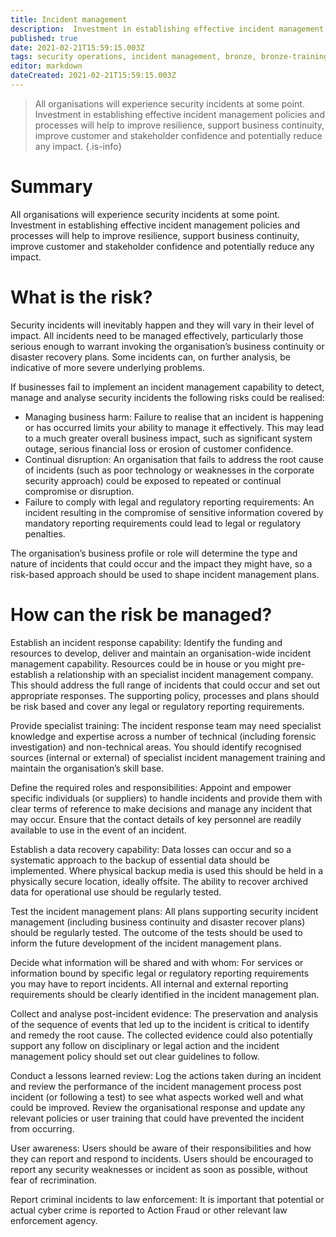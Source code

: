 ```yaml
---
title: Incident management
description:  Investment in establishing effective incident management policies and processes will help to improve resilience, support business continuity, improve customer and stakeholder confidence and potentially reduce any impact.
published: true
date: 2021-02-21T15:59:15.003Z
tags: security operations, incident management, bronze, bronze-training, ncsc, 10-steps
editor: markdown
dateCreated: 2021-02-21T15:59:15.003Z
---
```


> All organisations will experience security incidents at some point. Investment in establishing effective incident management policies and processes will help to improve resilience, support business continuity, improve customer and stakeholder confidence and potentially reduce any impact.
{.is-info}



# Summary
All organisations will experience security incidents at some point. Investment in establishing effective incident management policies and processes will help to improve resilience, support business continuity, improve customer and stakeholder confidence and potentially reduce any impact.

# What is the risk?
Security incidents will inevitably happen and they will vary in their level of impact. All incidents need to be managed effectively, particularly those serious enough to warrant invoking the organisation’s business continuity or disaster recovery plans. Some incidents can, on further analysis, be indicative of more severe underlying problems.

If businesses fail to implement an incident management capability to detect, manage and analyse security incidents the following risks could be realised:

- Managing business harm: Failure to realise that an incident is happening or has occurred limits your ability to manage it effectively. This may lead to a much greater overall business impact, such as significant system outage, serious financial loss or erosion of customer confidence.
- Continual disruption: An organisation that fails to address the root cause of incidents (such as poor technology or weaknesses in the corporate security approach) could be exposed to repeated or continual compromise or disruption.
- Failure to comply with legal and regulatory reporting requirements: An incident resulting in the compromise of sensitive information covered by mandatory reporting requirements could lead to legal or regulatory penalties.

The organisation’s business profile or role will determine the type and nature of incidents that could occur and the impact they might have, so a risk-based approach should be used to shape incident management plans.

# How can the risk be managed?
Establish an incident response capability: Identify the funding and resources to develop, deliver and maintain an organisation-wide incident management capability. Resources could be in house or you might pre-establish a relationship with an specialist incident management company. This should address the full range of incidents that could occur and set out appropriate responses. The supporting policy, processes and plans should be risk based and cover any legal or regulatory reporting requirements.

Provide specialist training: The incident response team may need specialist knowledge and expertise across a number of technical (including forensic investigation) and non-technical areas. You should identify recognised sources (internal or external) of specialist incident management training and maintain the organisation’s skill base.

Define the required roles and responsibilities: Appoint and empower specific individuals (or suppliers) to handle incidents and provide them with clear terms of reference to make decisions and manage any incident that may occur. Ensure that the contact details of key personnel are readily available to use in the event of an incident.

Establish a data recovery capability: Data losses can occur and so a systematic approach to the backup of essential data should be implemented. Where physical backup media is used this should be held in a physically secure location, ideally offsite. The ability to recover archived data for operational use should be regularly tested.

Test the incident management plans: All plans supporting security incident management (including business continuity and disaster recover plans) should be regularly tested. The outcome of the tests should be used to inform the future development of the incident management plans.

Decide what information will be shared and with whom: For services or information bound by specific legal or regulatory reporting requirements you may have to report incidents. All internal and external reporting requirements should be clearly identified in the incident management plan.

Collect and analyse post-incident evidence: The preservation and analysis of the sequence of events that led up to the incident is critical to identify and remedy the root cause. The collected evidence could also potentially support any follow on disciplinary or legal action and the incident management policy should set out clear guidelines to follow.

Conduct a lessons learned review: Log the actions taken during an incident and review the performance of the incident management process post incident (or following a test) to see what aspects worked well and what could be improved. Review the organisational response and update any relevant policies or user training that could have prevented the incident from occurring.

User awareness: Users should be aware of their responsibilities and how they can report and respond to incidents. Users should be encouraged to report any security weaknesses or incident as soon as possible, without fear of recrimination.

Report criminal incidents to law enforcement: It is important that potential or actual cyber crime is reported to Action Fraud or other relevant law enforcement agency.